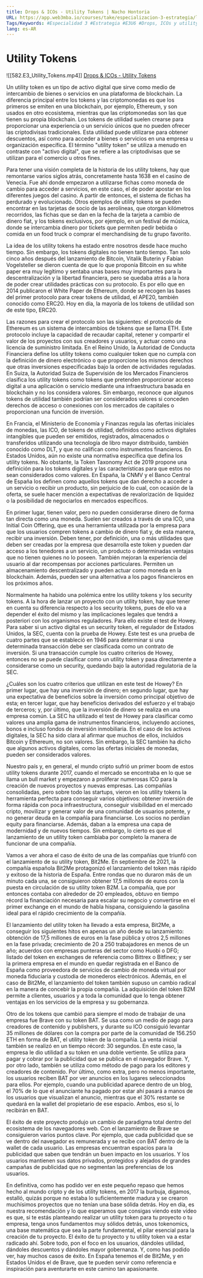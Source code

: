 ```yaml
---
title: Drops & ICOs - Utility Tokens | Nacho Hontoria
URL: https://app.web3mba.io/courses/take/especializacion-3-estrategia/lessons/41005159-6-1-drops-icos-utility-tokens-nacho-hontoria
Tags/Keywords: #Especialidad 3 #Estrategia #E3U6 #Drops, ICOs y utility tokens #Drops #ICOs #utility tokens #Nacho Hontoria
lang: es-AR
---
```

# Utility Tokens
![[582.E3_Utility_Tokens.mp4]]
[Drops & ICOs - Utility Tokens](https://app.web3mba.io?wvideo=j6nuyac2d6)

Un utility token es un tipo de activo digital que sirve como medio de intercambio de bienes o servicios en una plataforma de blockchain. La diferencia principal entre los tokens y las criptomonedas es que los primeros se emiten en una blockchain, por ejemplo, Ethereum, y son usados en otro ecosistema, mientras que las criptomonedas son las que tienen su propia blockchain. Los tokens de utilidad suelen crearse para proporcionar una experiencia o un servicio únicos que no pueden ofrecer las criptodivisas tradicionales. Esta utilidad puede utilizarse para obtener descuentos, así como para acceder a bienes o servicios en una empresa u organización específica. El término "utility token" se utiliza a menudo en contraste con "activo digital", que se refiere a las criptodivisas que se utilizan para el comercio u otros fines.

Para tener una visión completa de la historia de los utility tokens, hay que remontarse varios siglos atrás, concretamente hasta 1638 en el casino de Venecia. Fue ahí donde empezaron a utilizarse fichas como moneda de cambio para acceder a servicios, en este caso, el de poder apostar en los diferentes juegos del casino. A partir de entonces, el sistema de fichas ha perdurado y evolucionado. Otros ejemplos de utility tokens se pueden encontrar en las tarjetas de socio de las aerolíneas, que otorgan kilómetros recorridos, las fichas que se dan en la fecha de la tarjeta a cambio de dinero fiat, y los tokens exclusivos, por ejemplo, en un festival de música, donde se intercambia dinero por tickets que permiten pedir bebida o comida en un food truck o comprar el merchandising de tu grupo favorito.

La idea de los utility tokens ha estado entre nosotros desde hace mucho tiempo. Sin embargo, los tokens digitales no tienen tanto tiempo. Tan solo cinco años después del lanzamiento de Bitcoin, Vitalik Buterin y Fabian Vogelsteller se dieron cuenta de que lo que proponía Bitcoin en su white paper era muy legítimo y sentaba unas bases muy importantes para la descentralización y la libertad financiera, pero se quedaba atrás a la hora de poder crear utilidades prácticas con su protocolo. Es por ello que en 2014 publicaron el White Paper de Ethereum, donde se recogen las bases del primer protocolo para crear tokens de utilidad, el APE20, también conocido como ERC20. Hoy en día, la mayoría de los tokens de utilidad son de este tipo, ERC20.

Las razones para crear el protocolo son las siguientes: el protocolo de Ethereum es un sistema de intercambios de tokens que se llama ETH. Este protocolo incluye la capacidad de recaudar capital, retener y compartir el valor de los proyectos con sus creadores y usuarios, y actuar como una licencia de suministro limitada. En el Reino Unido, la Autoridad de Conducta Financiera define los utility tokens como cualquier token que no cumpla con la definición de dinero electrónico o que proporcione los mismos derechos que otras inversiones especificadas bajo la orden de actividades reguladas. En Suiza, la Autoridad Suiza de Supervisión de los Mercados Financieros clasifica los utility tokens como tokens que pretenden proporcionar acceso digital a una aplicación o servicio mediante una infraestructura basada en blockchain y no los considera valores. Sin embargo, reconoce que algunos tokens de utilidad también podrían ser considerados valores si conceden derechos de acceso o conexiones con los mercados de capitales o proporcionan una función de inversión.

En Francia, el Ministerio de Economía y Finanzas regula las ofertas iniciales de monedas, las ICO, de tokens de utilidad, definidos como activos digitales intangibles que pueden ser emitidos, registrados, almacenados o transferidos utilizando una tecnología de libro mayor distribuido, también conocido como DLT, y que no califican como instrumentos financieros. En Estados Unidos, aún no existe una normativa específica que defina los utility tokens. No obstante, la Token Taxonomy Act de 2019 propone una definición para los tokens digitales y las características para que estos no sean considerados como valores. En España, la CNMV y el Banco Central de España los definen como aquellos tokens que dan derecho a acceder a un servicio o recibir un producto, sin perjuicio de lo cual, con ocasión de la oferta, se suele hacer mención a expectativas de revalorización de liquidez o la posibilidad de negociarlos en mercados específicos.

En primer lugar, tienen valor, pero no pueden considerarse dinero de forma tan directa como una moneda. Suelen ser creados a través de una ICO, una Initial Coin Offering, que es una herramienta utilizada por la empresa para que los usuarios compren tokens a cambio de dinero fiat y, de esta manera, recibir una inversión. Deben tener, por definición, una o más utilidades que deben ser creadas por la empresa que desarrolla este token y pueden dar acceso a los tenedores a un servicio, un producto o determinadas ventajas que no tienen quienes no lo poseen. También mejoran la experiencia del usuario al dar recompensas por acciones particulares. Permiten un almacenamiento descentralizado y pueden actuar como moneda en la blockchain. Además, pueden ser una alternativa a los pagos financieros en los próximos años.

Normalmente ha habido una polémica entre los utility tokens y los security tokens. A la hora de lanzar un proyecto con un utility token, hay que tener en cuenta su diferencia respecto a los security tokens, pues de ello va a depender el éxito del mismo y las implicaciones legales que tendrá a posteriori con los organismos reguladores. Para ello existe el test de Howey. Para saber si un activo digital es un security token, el regulador de Estados Unidos, la SEC, cuenta con la prueba de Howey. Este test es una prueba de cuatro partes que se estableció en 1946 para determinar si una determinada transacción debe ser clasificada como un contrato de inversión. Si una transacción cumple los cuatro criterios de Howey, entonces no se puede clasificar como un utility token y pasa directamente a considerarse como un security, quedando bajo la autoridad regulatoria de la SEC.

¿Cuáles son los cuatro criterios que utilizan en este test de Howey? En primer lugar, que hay una inversión de dinero; en segundo lugar, que hay una expectativa de beneficios sobre la inversión como principal objetivo de esta; en tercer lugar, que hay beneficios derivados del esfuerzo y el trabajo de terceros; y, por último, que la inversión de dinero se realiza en una empresa común. La SEC ha utilizado el test de Howey para clasificar como valores una amplia gama de instrumentos financieros, incluyendo acciones, bonos e incluso fondos de inversión inmobiliaria. En el caso de los activos digitales, la SEC ha sido clara al afirmar que muchos de ellos, incluidos Bitcoin y Ethereum, no son valores. Sin embargo, la SEC también ha dicho que algunos activos digitales, como las ofertas iniciales de monedas, pueden ser considerados valores.

Nuestro país y, en general, el mundo cripto sufrió un primer boom de estos utility tokens durante 2017, cuando el mercado se encontraba en lo que se llama un bull market y empezaron a proliferar numerosas ICO para la creación de nuevos proyectos y nuevas empresas. Las compañías consolidadas, pero sobre todo las startups, vieron en los utility tokens la herramienta perfecta para conseguir varios objetivos: obtener inversión de forma rápida con poca infraestructura, conseguir visibilidad en el mercado cripto, movilizar y generar valor de una comunidad de usuarios potente, y no generar deuda en la compañía para financiarse. Los socios no perdían equity para financiarse. Además, daban a la empresa una capa de modernidad y de nuevos tiempos. Sin embargo, lo cierto es que el lanzamiento de un utility token cambiaba por completo la manera de funcionar de una compañía.

Vamos a ver ahora el caso de éxito de una de las compañías que triunfó con el lanzamiento de su utility token, Bit2Me. En septiembre de 2021, la compañía española Bit2Me protagonizó el lanzamiento del token más rápido y exitoso de la historia de España. Entre rondas que no duraron más de un minuto cada una, se consiguieron obtener 17,5 millones de euros con la puesta en circulación de su utility token B2M. La compañía, que por entonces contaba con alrededor de 20 empleados, obtuvo en tiempo récord la financiación necesaria para escalar su negocio y convertirse en el primer exchange en el mundo de habla hispana, consiguiendo la gasolina ideal para el rápido crecimiento de la compañía.

El lanzamiento del utility token ha llevado a esta empresa, Bit2Me, a conseguir los siguientes hitos en apenas un año desde su lanzamiento: obtención de 17,5 millones de euros en la fase pública y otros 2,5 millones en la fase privada; crecimiento de 20 a 250 trabajadores en menos de un año; acuerdos con empresas punteras del sector como Huobi o DFG; listado del token en exchanges de referencia como Bittrex o Bitfinex; y ser la primera empresa en el mundo en quedar registrada en el Banco de España como proveedora de servicios de cambio de moneda virtual por moneda fiduciaria y custodia de monederos electrónicos. Además, en el caso de Bit2Me, el lanzamiento del token también supuso un cambio radical en la manera de concebir la propia compañía. La adquisición del token B2M permite a clientes, usuarios y a toda la comunidad que lo tenga obtener ventajas en los servicios de la empresa y su gobernanza.

Otro de los tokens que cambió para siempre el modo de trabajar de una empresa fue Brave con su token BAT. Se usa como un medio de pago para creadores de contenido y publishers, y durante su ICO consiguió levantar 35 millones de dólares con la compra por parte de la comunidad de 156.250 ETH en forma de BAT, el utility token de la compañía. La venta inicial también se realizó en un tiempo récord: 30 segundos. En este caso, la empresa le dio utilidad a su token en una doble vertiente. Se utiliza para pagar y cobrar por la publicidad que se publica en el navegador Brave. Y, por otro lado, también se utiliza como método de pago para los editores y creadores de contenido. Por último, como extra, pero no menos importante, los usuarios reciben BAT por ver anuncios en los lugares seleccionados para ellos. Por ejemplo, cuando una publicidad aparece dentro de un blog, el 70% de lo que el anunciante ha pagado por estar ahí pasará a manos de los usuarios que visualizan el anuncio, mientras que el 30% restante se quedará en la wallet del propietario de ese espacio. Ambos, eso sí, lo recibirán en BAT.

El éxito de este proyecto produjo un cambio de paradigma total dentro del ecosistema de los navegadores web. Con el lanzamiento de Brave se consiguieron varios puntos clave. Por ejemplo, que cada publicidad que se ve dentro del navegador es remunerada y se recibe con BAT dentro de la wallet de cada usuario. Las empresas encuentran espacios para la publicidad que saben que tendrán un buen impacto en los usuarios. Y los usuarios mantienen sus datos privados, protegidos y alejados de grandes campañas de publicidad que no segmentan las preferencias de los usuarios.

En definitiva, como has podido ver en este pequeño repaso que hemos hecho al mundo cripto y de los utility tokens, en 2017 la burbuja, digamos, estalló, quizás porque no estaba lo suficientemente madura y se crearon muchísimos proyectos que no tenían una base sólida detrás. Hoy en día, es nuestra recomendación y lo que esperamos que consigas viendo este vídeo es que, si te estás planteando realizar un utility token para tu proyecto o tu empresa, tenga unos fundamentos muy sólidos detrás, unos tokenomics, una base matemática que sea la parte fundamental, el pilar esencial para la creación de tu proyecto. El éxito de tu proyecto y tu utility token va a estar radicado ahí. Sobre todo, pon el foco en los usuarios, dándoles utilidad, dándoles descuentos y dándoles mayor gobernanza. Y, como has podido ver, hay muchos casos de éxito. En España tenemos el de Bit2Me, y en Estados Unidos el de Brave, que te pueden servir como referencia e inspiración para aventurarte en este camino tan apasionante.
